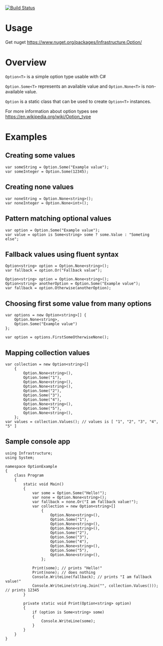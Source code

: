 [![Build Status](https://vilppu.visualstudio.com/Infrastructure.Option/_apis/build/status/vilppu.Infrastructure.Option?branchName=master)](https://vilppu.visualstudio.com/Infrastructure.Option/_build/latest?definitionId=1&branchName=master)

# Usage

Get nuget https://www.nuget.org/packages/Infrastructure.Option/

# Overview

`Option<T>` is a simple option type usable with C#

`Option.Some<T>` represents an available value and `Option.None<T>` is non-available value.

`Option` is a static class that can be used to create `Option<T>` instances.

For more information about option types see https://en.wikipedia.org/wiki/Option_type

# Examples

## Creating some values

```
var someString = Option.Some("Example value");
var someInteger = Option.Some(12345);
```

## Creating none values

```
var noneString = Option.None<string>();
var noneInteger = Option.None<int>();
```

## Pattern matching optional values

```
var option = Option.Some("Example value");
var value = option is Some<string> some ? some.Value : "Someting else";
```

## Fallback values using fluent syntax

```
Option<string> option = Option.None<string>();
var fallback = option.Or("Fallback value");
```

```
Option<string> option = Option.None<string>();
Option<string> anotherOption = Option.Some("Example value");
var fallback = option.Otherwise(anotherOption);
```

## Choosing first some value from many options

```
var options = new Option<string>[] {
    Option.None<string>,
    Option.Some("Example value")
};

var option = options.FirstSomeOtherwiseNone();
```

## Mapping collection values

```
var collection = new Option<string>[]
    {
        Option.None<string>(),
        Option.Some("1"),
        Option.None<string>(),
        Option.None<string>(),
        Option.Some("2"),
        Option.Some("3"),
        Option.Some("4"),
        Option.None<string>(),
        Option.Some("5"),
        Option.None<string>(),
    };
var values = collection.Values(); // values is [ "1", "2", "3", "4", "5" ]
```

## Sample console app

```
using Infrastructure;
using System;

namespace OptionExample
{
    class Program
    {
        static void Main()
        {
            var some = Option.Some("Hello!");
            var none = Option.None<string>();
            var fallback = none.Or("I am fallback value!");
            var collection = new Option<string>[]
                {
                    Option.None<string>(),
                    Option.Some("1"),
                    Option.None<string>(),
                    Option.None<string>(),
                    Option.Some("2"),
                    Option.Some("3"),
                    Option.Some("4"),
                    Option.None<string>(),
                    Option.Some("5"),
                    Option.None<string>(),
                };

            Print(some); // prints "Hello!"
            Print(none); // does nothing
            Console.WriteLine(fallback); // prints "I am fallback value!"
            Console.WriteLine(string.Join("", collection.Values())); // prints 12345
        }

        private static void Print(Option<string> option)
        {
            if (option is Some<string> some)
            {
                Console.WriteLine(some);
            }
        }
    }
}

```
